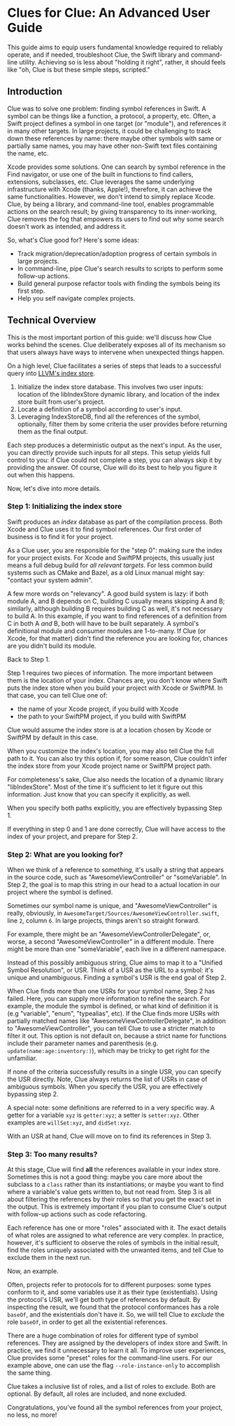# Clues for Clue: An Advanced User Guide

This guide aims to equip users fundamental knowledge required to reliably operate, and if needed, troubleshoot
Clue, the Swift library and command-line utility. Achieving so is less about "holding it right", rather, it
should feels like "oh, Clue is but these simple steps, scripted."

## Introduction

Clue was to solve one problem: finding symbol references in Swift. A symbol can be things like a function,
a protocol, a property, etc. Often, a Swift project defines a symbol in one target (or "module"), and
references it in many other targets. In large projects, it could be challenging to track down these references
by name: there maybe other symbols with same or partially same names, you may have other non-Swift text
files containing the name, etc.

Xcode provides some solutions. One can search by symbol reference in the Find navigator, or use one of the
built in functions to find callers, extensions, subclasses, etc. Clue leverages the same underlying
infrastructure with Xcode (thanks, Apple!), therefore, it can achieve the same functionalities. However, we
don't intend to simply replace Xcode. Clue, by being a library, and command-line tool, enables programmable
actions on the search result; by giving transparency to its inner-working, Clue removes the fog that empowers
its users to find out why some search doesn't work as intended, and address it.

So, what's Clue good for? Here's some ideas:

* Track migration/deprecation/adoption progress of certain symbols in large projects.
* In command-line, pipe Clue's search results to scripts to perform some follow-up actions.
* Build general purpose refactor tools with finding the symbols being its first step.
* Help you self navigate complex projects.

## Technical Overview

This is the most important portion of this guide: we'll discuss how Clue works behind the scenes. Clue
deliberately exposes all of its mechanism so that users always have ways to intervene when unexpected things
happen.

On a high level, Clue facilitates a series of steps that leads to a successful query into [LLVM's index
store][].

1. Initialize the index store database. This involves two user inputs: location of the libIndexStore dynamic
   library, and location of the index store built from user's project.
2. Locate a definition of a symbol according to user's input.
3. Leveraging IndexStoreDB, find all the references of the symbol, optionally, filter them by some criteria
   the user provides before returning them as the final output.

Each step produces a deterministic output as the next's input. As the user, you can directly provide such
inputs for all steps. This setup yields full control to you: if Clue could not complete a step, you can always
skip it by providing the answer. Of course, Clue will do its best to help you figure it out when this happens.

Now, let's dive into more details.

### Step 1: Initializing the index store

Swift produces an _index_ database as part of the compilation process. Both Xcode and Clue uses it to find
symbol references. Our first order of business is to find it for your project.

As a Clue user, you are responsible for the "step 0": making sure the index for your project exists. For Xcode
and SwiftPM projects, this usually just means a full debug build for _all relevant targets_. For less common
build systems such as CMake and Bazel, as a old Linux manual might say: "contact your system admin".

A few more words on "relevancy". A good build system is lazy: if both module A, and B depends on C, building
C usually means skipping A and B; similarly, although building B requires building C as well, it's not
necessary to build A. In this example, if you want to find references of a definition from C in both A *and*
B, both will have to be built separately. A symbol's definitional module and consumer modules are 1-to-many.
If Clue (or Xcode, for that matter) didn't find the reference you are looking for, chances are you didn't
build its module.

Back to Step 1.

Step 1 requires two pieces of information. The more important between them is the location of your index.
Chances are, you don't know where Swift puts the index store when you build your project with Xcode or
SwiftPM. In that case, you can tell Clue one of:

* the name of your Xcode project, if you build with Xcode
* the path to your SwiftPM project, if you build with SwiftPM

Clue would assume the index store is at a location chosen by Xcode or SwiftPM by default in this case.

When you customize the index's location, you may also tell Clue the full path to it. You can also try this
option if, for some reason, Clue couldn't infer the index store from your Xcode project name or SwiftPM
project path.

For completeness's sake, Clue also needs the location of a dynamic library "libIndexStore". Most of the time
it's sufficient to let it figure out this information. Just know that you can specify it explicitly, as well.

When you specify both paths explicitly, you are effectively bypassing Step 1.

If everything in step 0 and 1 are done correctly, Clue will have access to the index of your project, and
prepare for Step 2.

[LLVM's index store]: https://github.com/apple/llvm-project/tree/apple/main/clang/tools/IndexStore

### Step 2: What are you looking for?

When we think of a reference to _something_, it's usally a string that appears in the source code, such as
"AwesomeViewController" or "someVariable". In Step 2, the goal is to map this string in our head to
a actual location in our project where the symbol is defined.

Sometimes our symbol name is unique, and "AwesomeViewController" is really, obviously, in
`AwesomeTarget/Sources/AwesomeViewController.swift`, line `2`, column `6`. In large projects, things aren't so
straight forward.

For example, there might be an "AwesomeViewControllerDelegate", or, worse, a second "AwesomeViewController" in
a different module. There might be more than one "someVariable", each live in a different namespace.

Instead of this possibly ambiguous string, Clue aims to map it to a "Unified Symbol Resolution", or USR. Think
of a USR as the URL to a symbol: it's unique and unambiguous. Finding a symbol's USR is the end goal of Step
2.

When Clue finds more than one USRs for your symbol name, Step 2 has failed. Here, you can supply more
information to refine the search. For example, the module the symbol is defined, or what kind of definition it
is (e.g "variable", "enum", "typealias", etc). If the Clue finds more USRs with partially matched names like
"AwesomeViewControllerDelegate", in addition to "AwesomeViewController", you can tell Clue to use a stricter
match to filter it out. This option is not default on, because a strict name for functions include their
parameter names and parenthesis (e.g. `update(name:age:inventory:)`), which may be tricky to get right for the
unfamiliar.

If none of the criteria successfully results in a single USR, you can specify the USR directly. Note, Clue
always returns the list of USRs in case of ambiguous symbols. When you specify the USR, you are effectively
bypassing step 2.

A special note: some definitions are referred to in a very specific way. A getter for a variable `xyz` is
`getter:xyz`; a setter is `setter:xyz`. Other examples are `willSet:xyz`, and `didSet:xyz`.

With an USR at hand, Clue will move on to find its references in Step 3.

### Step 3: Too many results?

At this stage, Clue will find __all__ the references available in your index store. Sometimes this is not
a good thing: maybe you care more about the subclass to a `class` rather than its instantiations; or maybe you
want to find where a variable's value gets written to, but not read from. Step 3 is all about filtering the
references by their roles so that you get the exact set in the output. This is extremely important if you plan
to consume Clue's output with follow-up actions such as code refactoring.

Each reference has one or more "roles" associated with it. The exact details of what roles are assigned to
what reference are very complex. In practice, however, it's sufficient to observe the roles of symbols in the
initial result, find the roles uniquely associated with the unwanted items, and tell Clue to exclude them in
the next run.

Now, an example.

Often, projects refer to protocols for to different purposes: some types conform to it, and some variables use
it as their type (existentials). Using the protocol's USR, we'll get both type of references by default. By
inspecting the result, we found that the protocol conformances has a role `baseOf`, and the existentials don't
have it. So, we will tell Clue to _exclude_ the role `baseOf`, in order to get all the existential references.

There are a huge combination of roles for different type of symbol references. They are assigned by the
developers of index store and Swift. In practice, we find it unnecessary to learn it all. To improve user
experiences, Clue provides some "preset" roles for the command-line users. For our example above, one can use
the flag `--role-instance-only` to accomplish the same thing.

Clue takes a inclusive list of roles, and a list of roles to exclude. Both are optional. By default, all roles
are included, and none excluded.

Congratulations, you've found all the symbol references from your project, no less, no more!


